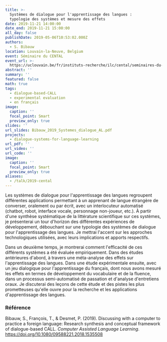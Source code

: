 ```yaml
---
title: >-
  Systèmes de dialogue pour l'apprentissage des langues :
  typologie des systèmes et mesure des effets
date: 2019-11-21 14:00:00
date_end: 2019-11-21 15:00:00
all_day: false
publishDate: 2019-05-06T10:53:02.000Z
authors:
  - S. Bibauw
location: Louvain-la-Neuve, Belgium
event: Séminaire du CENTAL
event_url: >-
  https://uclouvain.be/fr/instituts-recherche/ilc/cental/seminaires-du-cental.html
abstract: ''
summary: ''
featured: false
math: true
tags:
  - dialogue-based-CALL
  - experimental evaluation
  - en français
image:
  caption: ''
  focal_point: Smart
  preview_only: true
slides: ''
url_slides: Bibauw_2019_Systemes_dialogue_AL.pdf
projects:
  - dialogue-systems-for-language-learning
url_pdf: ''
url_video: ''
url_code: ''
image:
  caption: ''
  focal_point: Smart
  preview_only: true
aliases:
  - /talk/2019-cental
---
```


Les systèmes de dialogue pour l'apprentissage des langues regroupent différentes applications permettant à un apprenant de langue étrangère de converser, oralement ou par écrit, avec un interlocuteur automatisé (chatbot, robot, interface vocale, personnage non-joueur, etc.). À partir d'une synthèse systématique de la littérature scientifique sur ces systèmes, je présenterai un tour d'horizon des différentes expériences de développement, débouchant sur une typologie des systèmes de dialogue pour l'apprentissage des langues. Je mettrai l'accent sur les approches technologiques utilisées, avec leurs implications et apports respectifs.

Dans un deuxième temps, je montrerai comment l'efficacité de ces différents systèmes a été évaluée empiriquement. Dans des études antérieures d'abord, à travers une méta-analyse des effets sur l'apprentissage des langues. Dans une étude expérimentale ensuite, avec un jeu dialogique pour l'apprentissage du français, dont nous avons mesuré les effets en termes de développement du vocabulaire et de la fluence, dans un processus semi-automatisé de passation et d'analyse d'entretiens oraux. Je discuterai des leçons de cette étude et des pistes les plus prometteuses qu'elle ouvre pour la recherche et les applications d'apprentissage des langues.

### Référence

Bibauw, S., François, T., & Desmet, P. (2019). Discussing with a computer to practice a foreign language: Research synthesis and conceptual framework of dialogue-based CALL. _Computer Assisted Language Learning_. https://doi.org/10.1080/09588221.2018.1535508

